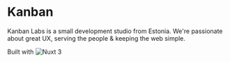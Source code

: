 # Kanban

Kanban Labs is a small development studio from Estonia. We're passionate about great UX, serving the people & keeping the web simple.

Built with ![Nuxt 3](https://img.shields.io/badge/Nuxt-002E3B?style=for-the-badge&logo=nuxtdotjs&logoColor=#00DC82)


